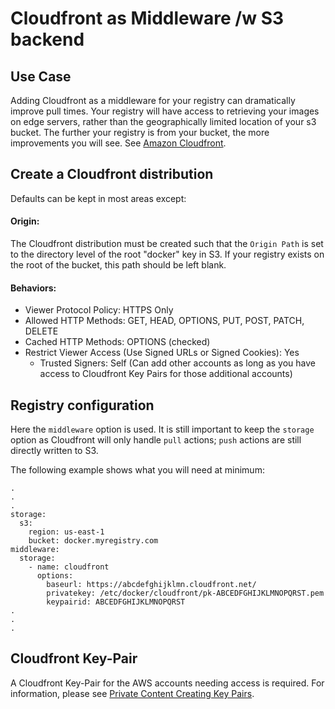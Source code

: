 # Cloudfront as Middleware /w S3 backend

## Use Case
Adding Cloudfront as a middleware for your registry can dramatically improve pull times. Your registry will have access to retrieving your images on edge servers, rather than the geographically limited location of your s3 bucket. The further your registry is from your bucket, the more improvements you will see. See [Amazon Cloudfront](https://aws.amazon.com/cloudfront/details/).

## Create a Cloudfront distribution
Defaults can be kept in most areas except:

#### Origin:

The Cloudfront distribution must be created such that the `Origin Path` is set to the directory level of the root "docker" key in S3. If your registry exists on the root of the bucket, this path should be left blank.



#### Behaviors:
  - Viewer Protocol Policy: HTTPS Only
  - Allowed HTTP Methods: GET, HEAD, OPTIONS, PUT, POST, PATCH, DELETE
  - Cached HTTP Methods: OPTIONS (checked)
  - Restrict Viewer Access (Use Signed URLs or Signed Cookies): Yes
    - Trusted Signers: Self (Can add other accounts as long as you have access to Cloudfront Key Pairs for those additional accounts)

## Registry configuration
Here the `middleware` option is used. It is still important to keep the `storage` option as Cloudfront will only handle `pull` actions; `push` actions are still directly written to S3.

The following example shows what you will need at minimum:
```
.
.
.
storage:
  s3:
    region: us-east-1
    bucket: docker.myregistry.com
middleware:
  storage:
    - name: cloudfront
      options:
        baseurl: https://abcdefghijklmn.cloudfront.net/
        privatekey: /etc/docker/cloudfront/pk-ABCEDFGHIJKLMNOPQRST.pem
        keypairid: ABCEDFGHIJKLMNOPQRST
.
.
.
```

## Cloudfront Key-Pair
A Cloudfront Key-Pair for the AWS accounts needing access is required. For information, please see [Private Content Creating Key Pairs](http://docs.aws.amazon.com/AmazonCloudFront/latest/DeveloperGuide/private-content-trusted-signers.html#private-content-creating-cloudfront-key-pairs).
